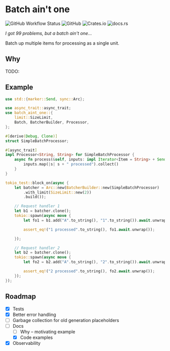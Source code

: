 # Batch ain't one

![GitHub Workflow Status](https://img.shields.io/github/actions/workflow/status/ThomWright/batch-aint-one/ci.yaml?branch=main)
![GitHub](https://img.shields.io/github/license/ThomWright/batch-aint-one)
![Crates.io](https://img.shields.io/crates/v/batch-aint-one)
![docs.rs](https://img.shields.io/docsrs/batch-aint-one)

_I got 99 problems, but a batch ain't one..._

Batch up multiple items for processing as a single unit.

## Why

TODO:

## Example

```rust
use std::{marker::Send, sync::Arc};

use async_trait::async_trait;
use batch_aint_one::{
    limit::SizeLimit,
    Batch, BatcherBuilder, Processor,
};

#[derive(Debug, Clone)]
struct SimpleBatchProcessor;

#[async_trait]
impl Processor<String, String> for SimpleBatchProcessor {
    async fn process(&self, inputs: impl Iterator<Item = String> + Send) -> Vec<String> {
        inputs.map(|s| s + " processed").collect()
    }
}

tokio_test::block_on(async {
    let batcher = Arc::new(BatcherBuilder::new(SimpleBatchProcessor)
        .with_limit(SizeLimit::new(2))
        .build());

    // Request handler 1
    let b1 = batcher.clone();
    tokio::spawn(async move {
        let fo1 = b1.add("A".to_string(), "1".to_string()).await.unwrap();

        assert_eq!("1 processed".to_string(), fo1.await.unwrap());

    });

    // Request handler 2
    let b2 = batcher.clone();
    tokio::spawn(async move {
        let fo2 = b2.add("A".to_string(), "2".to_string()).await.unwrap();

        assert_eq!("2 processed".to_string(), fo2.await.unwrap());
    });
});
```

## Roadmap

- [x] Tests
- [x] Better error handling
- [ ] Garbage collection for old generation placeholders
- [ ] Docs
  - [ ] Why – motivating example
  - [x] Code examples
- [x] Observability
